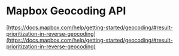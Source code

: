 # Mapbox Geocoding API

[https://docs.mapbox.com/help/getting-started/geocoding/#result-prioritization-in-reverse-geocoding](https://docs.mapbox.com/help/getting-started/geocoding/#result-prioritization-in-reverse-geocoding)
